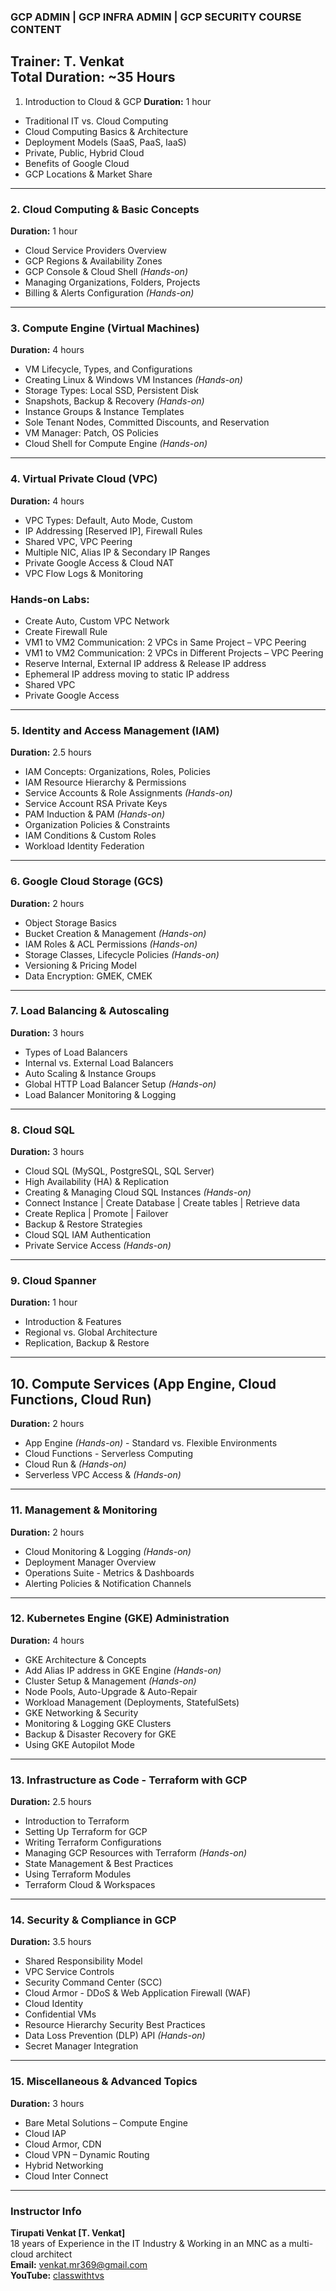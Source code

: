 ### GCP ADMIN | GCP INFRA ADMIN | GCP SECURITY COURSE CONTENT

**Trainer:** T. Venkat  
**Total Duration:** ~35 Hours
---

 1. Introduction to Cloud & GCP
**Duration:** 1 hour

- Traditional IT vs. Cloud Computing  
- Cloud Computing Basics & Architecture  
- Deployment Models (SaaS, PaaS, IaaS)  
- Private, Public, Hybrid Cloud  
- Benefits of Google Cloud  
- GCP Locations & Market Share  

---

### 2. Cloud Computing & Basic Concepts
**Duration:** 1 hour

- Cloud Service Providers Overview  
- GCP Regions & Availability Zones  
- GCP Console & Cloud Shell *(Hands-on)*  
- Managing Organizations, Folders, Projects  
- Billing & Alerts Configuration *(Hands-on)*  

---

### 3. Compute Engine (Virtual Machines)
**Duration:** 4 hours

- VM Lifecycle, Types, and Configurations  
- Creating Linux & Windows VM Instances *(Hands-on)*  
- Storage Types: Local SSD, Persistent Disk  
- Snapshots, Backup & Recovery *(Hands-on)*  
- Instance Groups & Instance Templates  
- Sole Tenant Nodes, Committed Discounts, and Reservation  
- VM Manager: Patch, OS Policies  
- Cloud Shell for Compute Engine *(Hands-on)*  

---

### 4. Virtual Private Cloud (VPC)
**Duration:** 4 hours

- VPC Types: Default, Auto Mode, Custom  
- IP Addressing [Reserved IP], Firewall Rules  
- Shared VPC, VPC Peering  
- Multiple NIC, Alias IP & Secondary IP Ranges  
- Private Google Access & Cloud NAT  
- VPC Flow Logs & Monitoring  

### Hands-on Labs:

- Create Auto, Custom VPC Network  
- Create Firewall Rule  
- VM1 to VM2 Communication: 2 VPCs in Same Project – VPC Peering  
- VM1 to VM2 Communication: 2 VPCs in Different Projects – VPC Peering  
- Reserve Internal, External IP address & Release IP address  
- Ephemeral IP address moving to static IP address  
- Shared VPC  
- Private Google Access  

---

### 5. Identity and Access Management (IAM)
**Duration:** 2.5 hours

- IAM Concepts: Organizations, Roles, Policies  
- IAM Resource Hierarchy & Permissions  
- Service Accounts & Role Assignments *(Hands-on)*  
- Service Account RSA Private Keys  
- PAM Induction & PAM *(Hands-on)*  
- Organization Policies & Constraints  
- IAM Conditions & Custom Roles  
- Workload Identity Federation  

---

### 6. Google Cloud Storage (GCS)
**Duration:** 2 hours

- Object Storage Basics  
- Bucket Creation & Management *(Hands-on)*  
- IAM Roles & ACL Permissions *(Hands-on)*  
- Storage Classes, Lifecycle Policies *(Hands-on)*  
- Versioning & Pricing Model  
- Data Encryption: GMEK, CMEK  

---

### 7. Load Balancing & Autoscaling
**Duration:** 3 hours

- Types of Load Balancers  
- Internal vs. External Load Balancers  
- Auto Scaling & Instance Groups  
- Global HTTP Load Balancer Setup *(Hands-on)*  
- Load Balancer Monitoring & Logging  

---

### 8. Cloud SQL
**Duration:** 3 hours

- Cloud SQL (MySQL, PostgreSQL, SQL Server)  
- High Availability (HA) & Replication  
- Creating & Managing Cloud SQL Instances *(Hands-on)*  
- Connect Instance | Create Database | Create tables | Retrieve data  
- Create Replica | Promote | Failover  
- Backup & Restore Strategies  
- Cloud SQL IAM Authentication  
- Private Service Access *(Hands-on)*  

---

### 9. Cloud Spanner
**Duration:** 1 hour

- Introduction & Features  
- Regional vs. Global Architecture  
- Replication, Backup & Restore  

---

## 10. Compute Services (App Engine, Cloud Functions, Cloud Run)
**Duration:** 2 hours

- App Engine *(Hands-on)* - Standard vs. Flexible Environments  
- Cloud Functions - Serverless Computing  
- Cloud Run & *(Hands-on)*  
- Serverless VPC Access & *(Hands-on)*  

---

### 11. Management & Monitoring
**Duration:** 2 hours

- Cloud Monitoring & Logging *(Hands-on)*  
- Deployment Manager Overview  
- Operations Suite - Metrics & Dashboards  
- Alerting Policies & Notification Channels  

---

### 12. Kubernetes Engine (GKE) Administration
**Duration:** 4 hours

- GKE Architecture & Concepts  
- Add Alias IP address in GKE Engine *(Hands-on)*  
- Cluster Setup & Management *(Hands-on)*  
- Node Pools, Auto-Upgrade & Auto-Repair  
- Workload Management (Deployments, StatefulSets)  
- GKE Networking & Security  
- Monitoring & Logging GKE Clusters  
- Backup & Disaster Recovery for GKE  
- Using GKE Autopilot Mode  

---

### 13. Infrastructure as Code - Terraform with GCP
**Duration:** 2.5 hours

- Introduction to Terraform  
- Setting Up Terraform for GCP  
- Writing Terraform Configurations  
- Managing GCP Resources with Terraform *(Hands-on)*  
- State Management & Best Practices  
- Using Terraform Modules  
- Terraform Cloud & Workspaces  

---

### 14. Security & Compliance in GCP
**Duration:** 3.5 hours

- Shared Responsibility Model  
- VPC Service Controls  
- Security Command Center (SCC)  
- Cloud Armor - DDoS & Web Application Firewall (WAF)  
- Cloud Identity  
- Confidential VMs  
- Resource Hierarchy Security Best Practices  
- Data Loss Prevention (DLP) API *(Hands-on)*  
- Secret Manager Integration  

---

### 15. Miscellaneous & Advanced Topics
**Duration:** 3 hours

- Bare Metal Solutions – Compute Engine  
- Cloud IAP  
- Cloud Armor, CDN  
- Cloud VPN – Dynamic Routing  
- Hybrid Networking  
- Cloud Inter Connect  

---

### Instructor Info

**Tirupati Venkat [T. Venkat]**  
18 years of Experience in the IT Industry & Working in an MNC as a multi-cloud architect  
**Email:** venkat.mr369@gmail.com  
**YouTube:** [classwithtvs](https://www.youtube.com/@classwithtvs)
